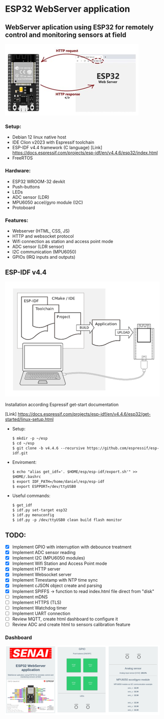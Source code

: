 # ESP32 WebServer application

## WebServer aplication using ESP32 for remotely control and monitoring sensors at field

![esp32webserver.png](esp32webserver.png)

### Setup:

- Debian 12 linux native host
- IDE Clion v2023 with Espressif toolchain
- ESP-IDF v4.4 framework (C language) [Link] https://docs.espressif.com/projects/esp-idf/en/v4.4.6/esp32/index.html
- FreeRTOS

### Hardware:

- ESP32 WROOM-32 devkit
- Push-buttons
- LEDs
- ADC sensor (LDR)
- MPU6050 accel/gyro module (I2C)
- Protoboard

### Features:

- Webserver (HTML, CSS, JS)
- HTTP and websocket protocol
- Wifi connection as station and access point mode
- ADC sensor (LDR sensor)
- I2C communication (MPU6050)
- GPIOs (IRQ inputs and outputs)

## ESP-IDF v4.4

![esp-idf.png](esp-idf.png)

Installation according Espressif get-start documentation

[Link] https://docs.espressif.com/projects/esp-idf/en/v4.4.6/esp32/get-started/linux-setup.html

- Setup:

      $ mkdir -p ~/esp
      $ cd ~/esp
      $ git clone -b v4.4.6 --recursive https://github.com/espressif/esp-idf.git

- Enviroment:

      $ echo "alias get_idf='. $HOME/esp/esp-idf/export.sh'" >> $HOME/.bashrc
      $ export IDF_PATH=/home/daniel/esp/esp-idf
      $ export ESPPORT=/dev/ttyUSB0

- Useful commands:

      $ get_idf
      $ idf.py set-target esp32
      $ idf.py menuconfig
      $ idf.py -p /dev/ttyUSB0 clean build flash monitor

## TODO:

- [x] Implement GPIO with interruption with debounce treatment
- [x] Implement ADC sensor reading
- [x] Implement I2C (MPU6050 modules)
- [x] Implement Wifi Station and Access Point mode
- [x] Implement HTTP server
- [x] Implement Websocket server
- [x] Implement Timestamp with NTP time sync
- [x] Implement cJSON object create and parsing
- [x] Implement SPIFFS -> function to read index.html file direct from "disk"
- [ ] Implement mDNS
- [ ] Implement HTTPS (TLS)
- [ ] Implement Watchdog timer
- [ ] Implement UART connection
- [ ] Review MQTT, create html dashboard to configure it
- [ ] Review ADC and create html to sensors calibration feature

### Dashboard

![img_1.png](esp32web.png)
